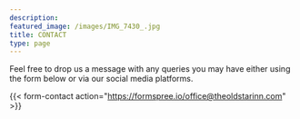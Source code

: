 ```yaml
---
description: 
featured_image: /images/IMG_7430_.jpg
title: CONTACT
type: page
---
```


Feel free to drop us a message with any queries you may have either using the form below or via our social media platforms. 

{{< form-contact action="https://formspree.io/office@theoldstarinn.com"  >}}
